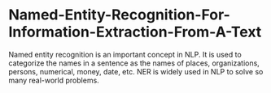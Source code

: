 # Named-Entity-Recognition-For-Information-Extraction-From-A-Text
Named entity recognition is an important concept in NLP. It is used to categorize the names in a sentence as the names of places, organizations, persons, numerical, money, date, etc. NER is widely used in NLP to solve so many real-world problems.
